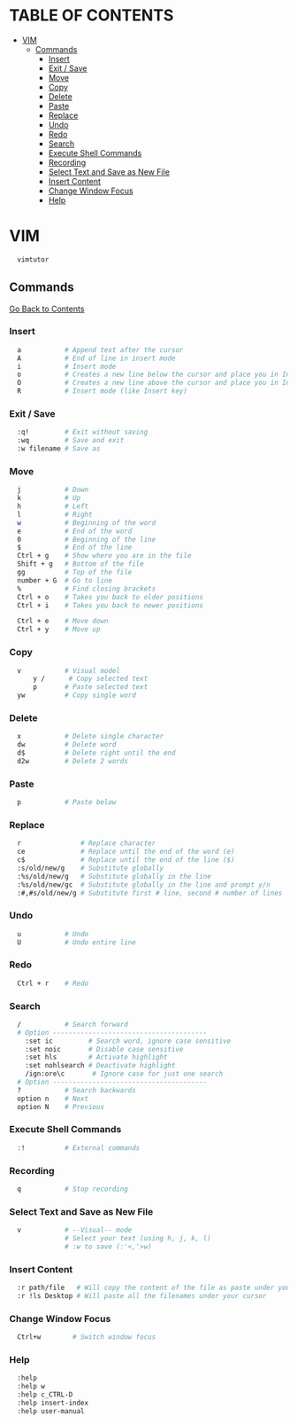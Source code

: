 <h1 id='table-of-contents'>TABLE OF CONTENTS</h1>

- [VIM](#vim)
  - [Commands](#commands)
    - [Insert](#insert)
    - [Exit / Save](#exit--save)
    - [Move](#move)
    - [Copy](#copy)
    - [Delete](#delete)
    - [Paste](#paste)
    - [Replace](#replace)
    - [Undo](#undo)
    - [Redo](#redo)
    - [Search](#search)
    - [Execute Shell Commands](#execute-shell-commands)
    - [Recording](#recording)
    - [Select Text and Save as New File](#select-text-and-save-as-new-file)
    - [Insert Content](#insert-content)
    - [Change Window Focus](#change-window-focus)
    - [Help](#help)

# VIM

```Bash
  vimtutor
```

## Commands

[Go Back to Contents](#table-of-contents)

### Insert

```Bash
  a           # Append text after the cursor
  A           # End of line in insert mode
  i           # Insert mode
  o           # Creates a new line below the cursor and place you in Insert mode
  O           # Creates a new line above the cursor and place you in Insert mode
  R           # Insert mode (like Insert key)
```

### Exit / Save

```Bash
  :q!         # Exit without saving
  :wq         # Save and exit
  :w filename # Save as
```

### Move

```Bash
  j           # Down
  k           # Up
  h           # Left
  l           # Right
  w           # Beginning of the word
  e           # End of the word
  0           # Beginning of the line
  $           # End of the line
  Ctrl + g    # Show where you are in the file
  Shift + g   # Bottom of the file
  gg          # Top of the file
  number + G  # Go to line
  %           # Find closing brackets
  Ctrl + o    # Takes you back to older positions
  Ctrl + i    # Takes you back to newer positions

  Ctrl + e    # Move down
  Ctrl + y    # Move up
```

### Copy

```Bash
  v           # Visual model
      y /      # Copy selected text
      p       # Paste selected text
  yw          # Copy single word
```

### Delete

```Bash
  x           # Delete single character
  dw          # Delete word
  d$          # Delete right until the end
  d2w         # Delete 2 words
```

### Paste

```Bash
  p           # Paste below
```

### Replace

```Bash
  r               # Replace character
  ce              # Replace until the end of the word (e)
  c$              # Replace until the end of the line ($)
  :s/old/new/g    # Substitute globally
  :%s/old/new/g   # Substitute globally in the line
  :%s/old/new/gc  # Substitute globally in the line and prompt y/n
  :#,#s/old/new/g # Substitute first # line, second # number of lines
```

### Undo

```Bash
  u           # Undo
  U           # Undo entire line
```

### Redo

```Bash
  Ctrl + r    # Redo
```

### Search

```Bash
  /           # Search forward
  # Option ---------------------------------------
    :set ic         # Search word, ignore case sensitive
    :set noic       # Disable case sensitive
    :set hls        # Activate highlight
    :set nohlsearch # Deactivate highlight
    /ign:ore\c       # Ignore case for just one search
  # Option ---------------------------------------
  ?           # Search backwards
  option n    # Next
  option N    # Previous
```

### Execute Shell Commands

```Bash
  :!          # External commands
```

### Recording

```Bash
  q           # Stop recording
```

### Select Text and Save as New File

```Bash
  v           # --Visual-- mode
              # Select your text (using h, j, k, l)
              # :w to save (:'<,'>w)
```

### Insert Content

```Bash
  :r path/file   # Will copy the content of the file as paste under your cursor
  :r !ls Desktop # Will paste all the filenames under your cursor
```

### Change Window Focus

```Bash
  Ctrl+w        # Switch window focus
```

### Help

```Bash
  :help
  :help w
  :help c_CTRL-D
  :help insert-index
  :help user-manual
```

